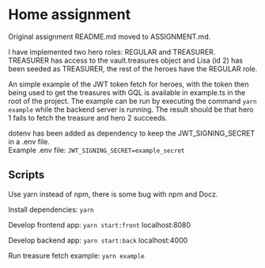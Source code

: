 # Home assignment

Original assignment README.md moved to ASSIGNMENT.md.

I have implemented two hero roles: REGULAR and TREASURER. TREASURER has access to the vault.treasures object and Lisa (id 2) has been seeded as TREASURER, the rest of the heroes have the REGULAR role.  
  
An simple example of the JWT token fetch for heroes, with the token then being used to get the treasures with GQL is available in example.ts in the root of the project. The example can be run by executing the command `yarn example` while the backend server is running. The result should be that hero 1 fails to fetch the treasure and hero 2 succeeds.  
  
dotenv has been added as dependency to keep the JWT_SIGNING_SECRET in a .env file.  
Example .env file:
`JWT_SIGNING_SECRET=example_secret`

## Scripts

Use yarn instead of npm, there is some bug with npm and Docz.

Install dependencies: `yarn`

Develop frontend app: `yarn start:front` localhost:8080

Develop backend app: `yarn start:back` localhost:4000

Run treasure fetch example: `yarn example`